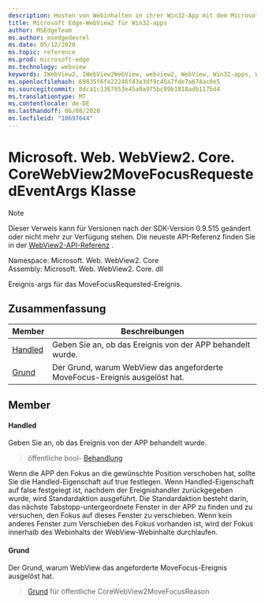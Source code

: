 ```yaml
---
description: Hosten von Webinhalten in ihrer Win32-App mit dem Microsoft Edge WebView2-Steuerelement
title: Microsoft Edge-WebView2 für Win32-apps
author: MSEdgeTeam
ms.author: msedgedevrel
ms.date: 05/12/2020
ms.topic: reference
ms.prod: microsoft-edge
ms.technology: webview
keywords: IWebView2, IWebView2WebView, webview2, WebView, Win32-apps, Win32, Edge, ICoreWebView2, ICoreWebView2Controller, Browser-Steuerelement, Edge-HTML
ms.openlocfilehash: 69835f6fe22246f43e3df9c45a7fde7a674ac0e5
ms.sourcegitcommit: 8dca1c1367853e45a0a975bc89b1818adb117bd4
ms.translationtype: MT
ms.contentlocale: de-DE
ms.lasthandoff: 06/08/2020
ms.locfileid: "10697644"
---
```

# Microsoft. Web. WebView2. Core. CoreWebView2MoveFocusRequestedEventArgs Klasse 

> [!NOTE]
> Dieser Verweis kann für Versionen nach der SDK-Version 0.9.515 geändert oder nicht mehr zur Verfügung stehen. Die neueste API-Referenz finden Sie in der [WebView2-API-Referenz](../../../webview2-api-reference.md) .

Namespace: Microsoft. Web. WebView2. Core \
Assembly: Microsoft. Web. WebView2. Core. dll

Ereignis-args für das MoveFocusRequested-Ereignis.

## Zusammenfassung

 Member                        | Beschreibungen
--------------------------------|---------------------------------------------
[Handled](#handled) | Geben Sie an, ob das Ereignis von der APP behandelt wurde.
[Grund](#reason) | Der Grund, warum WebView das angeforderte MoveFocus-Ereignis ausgelöst hat.

## Member

#### Handled 

Geben Sie an, ob das Ereignis von der APP behandelt wurde.

> öffentliche bool- [Behandlung](#handled)

Wenn die APP den Fokus an die gewünschte Position verschoben hat, sollte Sie die Handled-Eigenschaft auf true festlegen. Wenn Handled-Eigenschaft auf false festgelegt ist, nachdem der Ereignishandler zurückgegeben wurde, wird Standardaktion ausgeführt. Die Standardaktion besteht darin, das nächste Tabstopp-untergeordnete Fenster in der APP zu finden und zu versuchen, den Fokus auf dieses Fenster zu verschieben. Wenn kein anderes Fenster zum Verschieben des Fokus vorhanden ist, wird der Fokus innerhalb des Webinhalts der WebView-Webinhalte durchlaufen.

#### Grund 

Der Grund, warum WebView das angeforderte MoveFocus-Ereignis ausgelöst hat.

> [Grund](#reason) für öffentliche CoreWebView2MoveFocusReason

